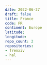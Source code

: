```yaml
---
date: 2022-06-27
draft: false
title: France
code: FR
continent: Europe
latitude:
longitude:
repo_count: 2
repositories:
- frenxiv
- hal
---
```



